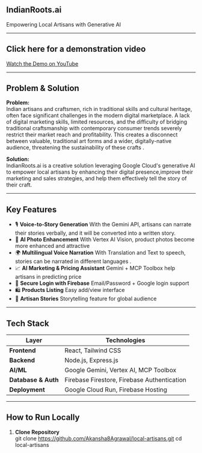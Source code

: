  ## IndianRoots.ai 
Empowering Local Artisans with Generative AI

---

## Click here for a demonstration video 
 [Watch the Demo on YouTube](https://youtu.be/your-demo-video-link)  

---

##  Problem & Solution  

**Problem:**  
Indian artisans and craftsmen, rich in traditional skills and cultural heritage, often face significant challenges in the modern digital marketplace. A lack of digital marketing skills, limited resources, and the difficulty of bridging traditional craftsmanship with contemporary consumer trends severely restrict their market reach and profitability. This creates a disconnect between valuable, traditional art forms and a wider, digitally-native audience, threatening the sustainability of these crafts .

**Solution:**  
 IndianRoots.ai is a creative solution leveraging Google Cloud's generative AI to empower local artisans by enhancing their digital presence,improve their marketing and sales strategies, and help them effectively tell the story of their craft.

---

##  Key Features  

- 🎙️ **Voice-to-Story Generation** With the Gemini API, artisans can narrate their stories verbally, and it will be converted into a written story.
- 📸 **AI Photo Enhancement** With Vertex AI Vision, product photos become more enhanced and attractive
- 🌍 **Multilingual Voice Narration** With Translation and Text to speech, stories can be narrated in different languages .
- 📈 **AI Marketing & Pricing Assistant** Gemini + MCP Toolbox help artisans in predicting price 
- 🔑 **Secure Login with Firebase** Email/Password + Google login support  
- 🛍️ **Products Listing** Easy add/view interface  
- 📖 **Artisan Stories** Storytelling feature for global audience

---

##  Tech Stack  

| Layer       | Technologies |
|-------------|--------------|
| **Frontend** | React, Tailwind CSS |
| **Backend**  | Node.js, Express.js |
| **AI/ML**    | Google Gemini, Vertex AI, MCP Toolbox |
| **Database & Auth** | Firebase Firestore, Firebase Authentication |
| **Deployment** | Google Cloud Run, Firebase Hosting |

---

##  How to Run Locally  

1. **Clone Repository**  
   git clone https://github.com/Akansha8Agrawal/local-artisans.git
cd local-artisans



                
